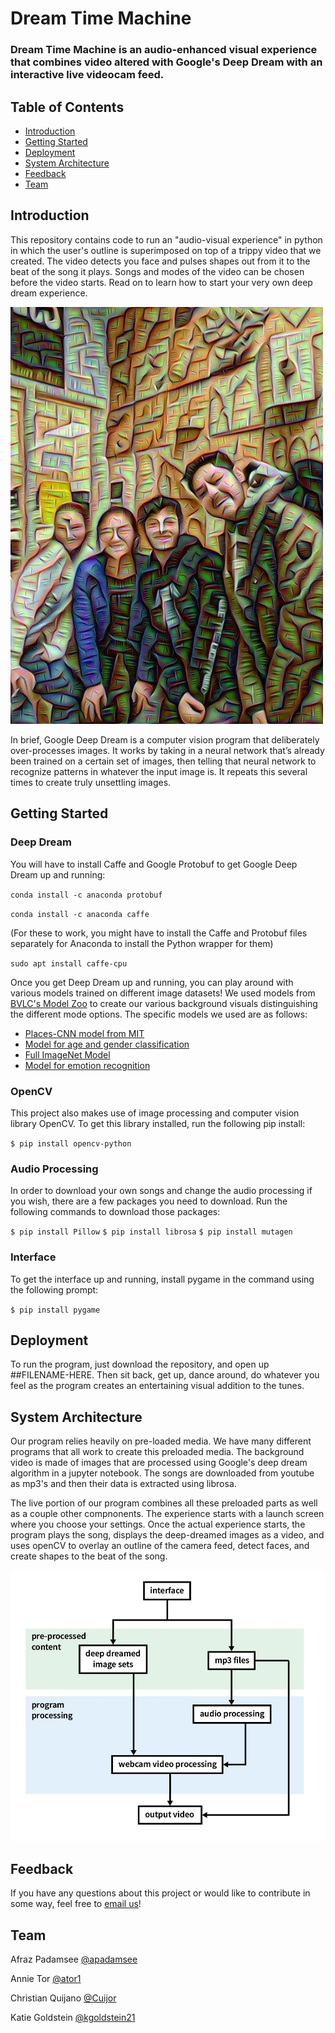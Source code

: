 # Dream Time Machine

### Dream Time Machine is an audio-enhanced visual experience that combines video altered with Google's Deep Dream with an interactive live videocam feed.

## Table of Contents
- [Introduction](#Introduction "Introduction")
- [Getting Started](#Getting-Started "Getting Started")  
- [Deployment](#Deployment "Deployment")
- [System Architecture](#System-Architecture "System Architecture")
- [Feedback](#Feedback "Feedback")
- [Team](#Team "Team")  

## Introduction
This repository contains code to run an "audio-visual experience" in python in which the user's outline is superimposed on top of a trippy video that we created. The video detects you face and pulses shapes out from it to the beat of the song it plays. Songs and modes of the video can be chosen before the video starts. Read on to learn how to start your very own deep dream experience.

<img src="https://raw.githubusercontent.com/kgoldstein21/Dream-Time-Machine/master/DreamImages/team_dream_5xZoom_3a3x3.jpeg" alt="team dream" width="500"/>


In brief, Google Deep Dream is a computer vision program that deliberately over-processes images. It works by taking in a neural network that’s already been trained on a certain set of images, then telling that neural network to recognize patterns in whatever the input image is. It repeats this several times to create truly unsettling images.


## Getting Started
### Deep Dream
You will have to install Caffe and Google Protobuf to get Google Deep Dream up and running:

  `conda install -c anaconda protobuf`
  
  `conda install -c anaconda caffe`

(For these to work, you might have to install the Caffe and Protobuf files separately for Anaconda to install the Python wrapper for them)

`sudo apt install caffe-cpu`

Once you get Deep Dream up and running, you can play around with various models trained on different image datasets! We used models from [BVLC's Model Zoo](https://github.com/BVLC/caffe/wiki/Model-Zoo) to create our various background visuals distinguishing the different mode options. The specific models we used are as follows:
- [Places-CNN model from MIT](http://places.csail.mit.edu/)
- [Model for age and gender classification](https://talhassner.github.io/home/publication/2015_CVPR)
- [Full ImageNet Model](https://github.com/dmlc/mxnet-model-gallery/blob/master/imagenet-21k-inception.md)
- [Model for emotion recognition](https://talhassner.github.io/home/publication/2015_ICMI)

### OpenCV
This project also makes use of image processing and computer vision library OpenCV. To get this library installed, run the following pip install:

`$ pip install opencv-python`

### Audio Processing

In order to download your own songs and change the audio processing if you wish, there are a few packages you need to download. Run the following commands to download those packages:

`$ pip install Pillow`
`$ pip install librosa`
`$ pip install mutagen`

### Interface

To get the interface up and running, install pygame in the command using the following prompt:

`$ pip install pygame`


## Deployment

To run the program, just download the repository, and open up ##FILENAME-HERE. Then sit back, get up, dance around, do whatever you feel as the program creates an entertaining visual addition to the tunes.

## System Architecture

Our program relies heavily on pre-loaded media. We have many different programs that all work to create this preloaded media. The background video is made of images that are processed using Google's deep dream algorithm in a jupyter notebook. The songs are downloaded from youtube as mp3's and then their data is extracted using librosa.

The live portion of our program combines all these preloaded parts as well as a couple other compnonents. The experience starts with a launch screen where you choose your settings. Once the actual experience starts, the program plays the song, displays the deep-dreamed images as a video, and uses openCV to overlay an outline of the camera feed, detect faces, and create shapes to the beat of the song.

![Image of System Architecture Diagram](https://github.com/kgoldstein21/Dream-Time-Machine/blob/master/finalprojectsystemarch.JPG "system architecture diagram")



## Feedback
If you have any questions about this project or would like to contribute in some way, feel free to [email us](mailto:ator@olin.edu "ator@olin.edu")!

## Team
Afraz Padamsee [@apadamsee](https://github.com/apadamsee "Afraz's GitHub")

Annie Tor [@ator1](https://github.com/ator1 "Annie's GitHub")   

Christian Quijano [@Cuijor](https://github.com/Cuijor "Christian's Github")

Katie Goldstein [@kgoldstein21](https://github.com/kgoldstein21 "Katie's GitHub")
